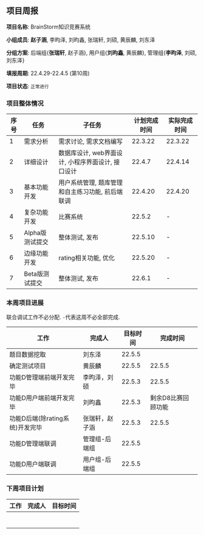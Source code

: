 ## 项目周报

**项目名称**: BrainStorm知识竞赛系统

**小组成员**: **赵子涵**, 李昀泽, 刘昀鑫, 张瑞轩, 刘硕, 黄辰麟, 刘东泽

**分组方案**: 后端组{**张瑞轩**, 赵子涵}, 用户组{**刘昀鑫**, 黄辰麟}, 管理组{**李昀泽**, 刘硕, 刘东泽}

**填报周期**: 22.4.29-22.4.5 (第10周)

**项目状态**: `正常进行`

### 项目整体情况

| 序号 | 任务            | 子任务                                            | 计划完成时间 | 实际完成时间 |
| ---- | --------------- | ------------------------------------------------- | ------------ | ------------ |
| 1    | 需求分析        | 需求讨论, 需求文档编写                            | 22.3.22      | 22.3.22      |
| 2    | 详细设计        | 数据库设计, web界面设计, 小程序界面设计, 接口设计 | 22.4.7       | 22.4.14      |
| 3    | 基本功能开发    | 用户系统管理, 题库管理和自主练习功能, 前后端联调  | 22.4.20      | 22.4.20      |
| 4    | 复杂功能开发    | 比赛系统                                          | 22.5.2       | -            |
| 5    | Alpha版测试提交 | 整体测试, 发布                                    | 22.5.10      | -            |
| 6    | 边缘功能开发    | rating相关功能, 优化                              | 22.5.20      | -            |
| 7    | Beta版测试提交  | 整体测试, 发布                                    | 22.6.1       | -            |

### 本周项目进展

联合调试工作不必分配. `-`代表这周不必全部完成.

| 工作                           | 完成人        | 目标时间 |完成时间 |
| ------------------------------ | ------------- | -------- |-------- |
| 题目数据挖取                | 刘东泽        | 22.5.5 |          |
| 确定测试项目 | 黄辰麟 | 22.5.5 |    22.5.5    |
| 功能D管理端前端开发完毕       | 李昀泽，刘硕   | 22.5.3 |  22.5.5  |
| 功能D用户端前端开发完毕      | 刘昀鑫        | 22.5.3 | 剩余D8比赛回顾功能 |
| 功能D后端(除rating系统)开发完毕 | 张瑞轩，赵子涵 | 22.5.3 | 22.5.5 |
| 功能D管理端联调             | 管理组-后端组 | 22.5.5   |            |
| 功能D用户端联调             | 用户组-后端组 | 22.5.5 |           |

### 下周项目计划

| 工作                           | 完成人        | 目标时间 |
| ------------------------------ | ------------- | -------- |
|      |        |          |
|      |        |          |
|      |        |          |
|      |        |          |
|      |        |          |
|      |        |          |
|      |        |          |





